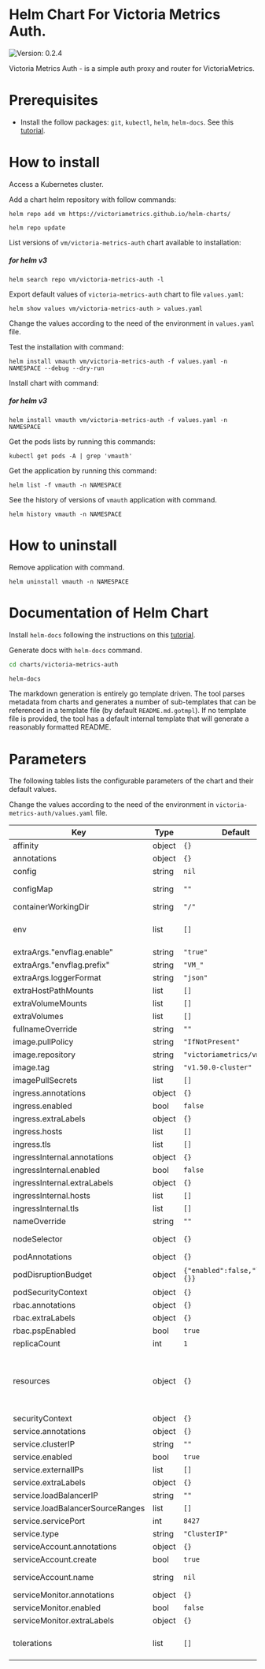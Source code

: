 # Helm Chart For Victoria Metrics Auth.

 ![Version: 0.2.4](https://img.shields.io/badge/Version-0.2.4-informational?style=flat-square)

Victoria Metrics Auth - is a simple auth proxy and router for VictoriaMetrics.

# Prerequisites

* Install the follow packages: ``git``, ``kubectl``, ``helm``, ``helm-docs``. See this [tutorial](../../REQUIREMENTS.md).

# How to install

Access a Kubernetes cluster.

Add a chart helm repository with follow commands:

```console
helm repo add vm https://victoriametrics.github.io/helm-charts/

helm repo update
```

List versions of ``vm/victoria-metrics-auth`` chart available to installation:

##### for helm v3

```console
helm search repo vm/victoria-metrics-auth -l
```

Export default values of ``victoria-metrics-auth`` chart to file ``values.yaml``:

```console
helm show values vm/victoria-metrics-auth > values.yaml
```

Change the values according to the need of the environment in ``values.yaml`` file.

Test the installation with command:

```console
helm install vmauth vm/victoria-metrics-auth -f values.yaml -n NAMESPACE --debug --dry-run
```

Install chart with command:

##### for helm v3

```console
helm install vmauth vm/victoria-metrics-auth -f values.yaml -n NAMESPACE
```

Get the pods lists by running this commands:

```console
kubectl get pods -A | grep 'vmauth'
```

Get the application by running this command:

```console
helm list -f vmauth -n NAMESPACE
```

See the history of versions of ``vmauth`` application with command.

```console
helm history vmauth -n NAMESPACE
```

# How to uninstall

Remove application with command.

```console
helm uninstall vmauth -n NAMESPACE
```

# Documentation of Helm Chart

Install ``helm-docs`` following the instructions on this [tutorial](../../REQUIREMENTS.md).

Generate docs with ``helm-docs`` command.

```bash
cd charts/victoria-metrics-auth

helm-docs
```

The markdown generation is entirely go template driven. The tool parses metadata from charts and generates a number of sub-templates that can be referenced in a template file (by default ``README.md.gotmpl``). If no template file is provided, the tool has a default internal template that will generate a reasonably formatted README.

# Parameters

The following tables lists the configurable parameters of the chart and their default values.

Change the values according to the need of the environment in ``victoria-metrics-auth/values.yaml`` file.

| Key | Type | Default | Description |
|-----|------|---------|-------------|
| affinity | object | `{}` | Affinity configurations |
| annotations | object | `{}` | Annotations to be added to the deployment |
| config | string | `nil` | Config file content. |
| configMap | string | `""` | Use existing configmap if specified otherwise .config values will be used. Ref: https://victoriametrics.github.io/vmauth.html |
| containerWorkingDir | string | `"/"` |  |
| env | list | `[]` | Additional environment variables (ex.: secret tokens) https://github.com/VictoriaMetrics/VictoriaMetrics#environment-variables |
| extraArgs."envflag.enable" | string | `"true"` |  |
| extraArgs."envflag.prefix" | string | `"VM_"` |  |
| extraArgs.loggerFormat | string | `"json"` |  |
| extraHostPathMounts | list | `[]` | Additional hostPath mounts |
| extraVolumeMounts | list | `[]` | Extra Volume Mounts for the container |
| extraVolumes | list | `[]` | Extra Volumes for the pod |
| fullnameOverride | string | `""` |  |
| image.pullPolicy | string | `"IfNotPresent"` | Pull policy of Docker image |
| image.repository | string | `"victoriametrics/vmauth"` | Victoria Metrics Auth Docker repository and image name |
| image.tag | string | `"v1.50.0-cluster"` | Tag of Docker image |
| imagePullSecrets | list | `[]` |  |
| ingress.annotations | object | `{}` |  |
| ingress.enabled | bool | `false` |  |
| ingress.extraLabels | object | `{}` |  |
| ingress.hosts | list | `[]` |  |
| ingress.tls | list | `[]` |  |
| ingressInternal.annotations | object | `{}` |  |
| ingressInternal.enabled | bool | `false` |  |
| ingressInternal.extraLabels | object | `{}` |  |
| ingressInternal.hosts | list | `[]` |  |
| ingressInternal.tls | list | `[]` |  |
| nameOverride | string | `""` |  |
| nodeSelector | object | `{}` | NodeSelector configurations. Ref: https://kubernetes.io/docs/user-guide/node-selection/ |
| podAnnotations | object | `{}` | Annotations to be added to pod |
| podDisruptionBudget | object | `{"enabled":false,"labels":{}}` | See `kubectl explain poddisruptionbudget.spec` for more. Ref: https://kubernetes.io/docs/tasks/run-application/configure-pdb/ |
| podSecurityContext | object | `{}` |  |
| rbac.annotations | object | `{}` |  |
| rbac.extraLabels | object | `{}` |  |
| rbac.pspEnabled | bool | `true` |  |
| replicaCount | int | `1` | Number of replicas of vmauth |
| resources | object | `{}` | We usually recommend not to specify default resources and to leave this as a conscious choice for the user. This also increases chances charts run on environments with little resources, such as Minikube. If you do want to specify resources, uncomment the following lines, adjust them as necessary, and remove the curly braces after 'resources:'. |
| securityContext | object | `{}` |  |
| service.annotations | object | `{}` |  |
| service.clusterIP | string | `""` |  |
| service.enabled | bool | `true` |  |
| service.externalIPs | list | `[]` |  |
| service.extraLabels | object | `{}` |  |
| service.loadBalancerIP | string | `""` |  |
| service.loadBalancerSourceRanges | list | `[]` |  |
| service.servicePort | int | `8427` |  |
| service.type | string | `"ClusterIP"` |  |
| serviceAccount.annotations | object | `{}` | Annotations to add to the service account |
| serviceAccount.create | bool | `true` | Specifies whether a service account should be created |
| serviceAccount.name | string | `nil` | The name of the service account to use. If not set and create is true, a name is generated using the fullname template |
| serviceMonitor.annotations | object | `{}` |  |
| serviceMonitor.enabled | bool | `false` |  |
| serviceMonitor.extraLabels | object | `{}` |  |
| tolerations | list | `[]` | Tolerations configurations. Ref: https://kubernetes.io/docs/concepts/configuration/assign-pod-node/ |